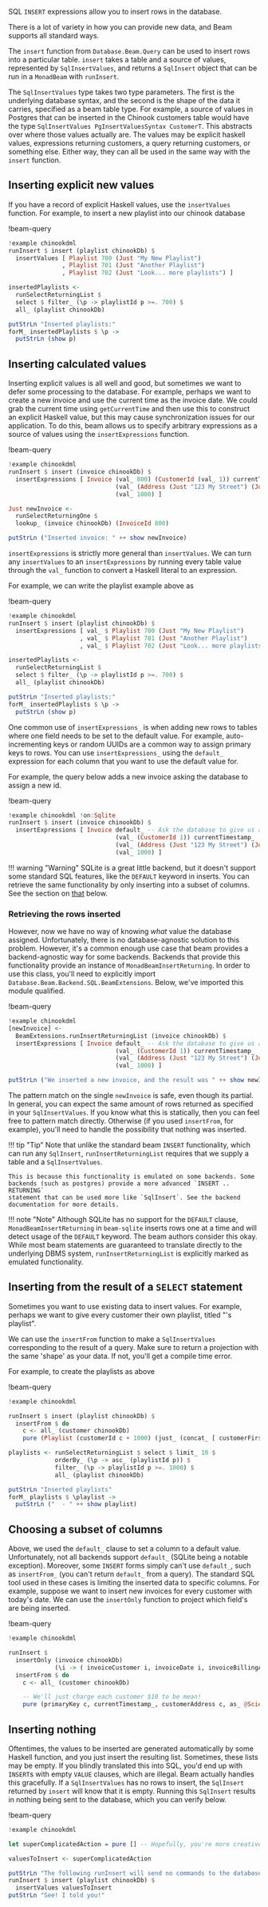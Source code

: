 SQL `INSERT` expressions allow you to insert rows in the database.

There is a lot of variety in how you can provide new data, and Beam supports all
standard ways.

The `insert` function from `Database.Beam.Query` can be used to insert rows into
a particular table. `insert` takes a table and a source of values, represented
by `SqlInsertValues`, and returns a `SqlInsert` object that can be run in a
`MonadBeam` with `runInsert`.

The `SqlInsertValues` type takes two type parameters. The first is the
underlying database syntax, and the second is the shape of the data it carries,
specified as a beam table type. For example, a source of values in Postgres that
can be inserted in the Chinook customers table would have the type
`SqlInsertValues PgInsertValuesSyntax CustomerT`. This abstracts over where
those values actually are. The values may be explicit haskell values,
expressions returning customers, a query returning customers, or something
else. Either way, they can all be used in the same way with the `insert`
function.

## Inserting explicit new values

If you have a record of explicit Haskell values, use the `insertValues`
function. For example, to insert a new playlist into our chinook database

!beam-query
```haskell
!example chinookdml
runInsert $ insert (playlist chinookDb) $
  insertValues [ Playlist 700 (Just "My New Playlist")
               , Playlist 701 (Just "Another Playlist")
               , Playlist 702 (Just "Look... more playlists") ]

insertedPlaylists <-
  runSelectReturningList $
  select $ filter_ (\p -> playlistId p >=. 700) $
  all_ (playlist chinookDb)

putStrLn "Inserted playlists:"
forM_ insertedPlaylists $ \p ->
  putStrLn (show p)
```

## Inserting calculated values

Inserting explicit values is all well and good, but sometimes we want to defer
some processing to the database. For example, perhaps we want to create a new
invoice and use the current time as the invoice date. We could grab the current
time using `getCurrentTime` and then use this to construct an explicit Haskell
value, but this may cause synchronization issues for our application. To do
this, beam allows us to specify arbitrary expressions as a source of values
using the `insertExpressions` function.

!beam-query
```haskell
!example chinookdml
runInsert $ insert (invoice chinookDb) $
  insertExpressions [ Invoice (val_ 800) (CustomerId (val_ 1)) currentTimestamp_
                              (val_ (Address (Just "123 My Street") (Just "Buenos Noches") (Just "Rio") (Just "Mozambique") (Just "ABCDEF")))
                              (val_ 1000) ]

Just newInvoice <-
  runSelectReturningOne $
  lookup_ (invoice chinookDb) (InvoiceId 800)

putStrLn ("Inserted invoice: " ++ show newInvoice)
```

`insertExpressions` is strictly more general than `insertValues`. We can turn
any `insertValues` to an `insertExpressions` by running every table value
through the `val_` function to convert a Haskell literal to an expression.

For example, we can write the playlist example above as

!beam-query
```haskell
!example chinookdml
runInsert $ insert (playlist chinookDb) $
  insertExpressions [ val_ $ Playlist 700 (Just "My New Playlist")
                    , val_ $ Playlist 701 (Just "Another Playlist")
                    , val_ $ Playlist 702 (Just "Look... more playlists") ]

insertedPlaylists <-
  runSelectReturningList $
  select $ filter_ (\p -> playlistId p >=. 700) $
  all_ (playlist chinookDb)

putStrLn "Inserted playlists:"
forM_ insertedPlaylists $ \p ->
  putStrLn (show p)
```

One common use of `insertExpressions_` is when adding new rows to tables where
one field needs to be set to the default value. For example, auto-incrementing
keys or random UUIDs are a common way to assign primary keys to rows. You can
use `insertExpressions_` using the `default_` expression for each column that
you want to use the default value for.

For example, the query below adds a new invoice asking the database to assign a
new id.

!beam-query
```haskell
!example chinookdml !on:Sqlite
runInsert $ insert (invoice chinookDb) $
  insertExpressions [ Invoice default_ -- Ask the database to give us a default id
                              (val_ (CustomerId 1)) currentTimestamp_
                              (val_ (Address (Just "123 My Street") (Just "Buenos Noches") (Just "Rio") (Just "Mozambique") (Just "ABCDEF")))
                              (val_ 1000) ]
```

!!! warning "Warning"
    SQLite is a great little backend, but it doesn't support some standard SQL
    features, like the `DEFAULT` keyword in inserts. You can retrieve the same
    functionality by only inserting into a subset of columns. See the section on
    [that](#choosing-a-subset-of-columns) below.

### Retrieving the rows inserted

However, now we have no way of knowing *what* value the database
assigned. Unfortunately, there is no database-agnostic solution to this
problem. However, it's a common enough use case that beam provides a
backend-agnostic way for some backends. Backends that provide this functionality
provide an instance of `MonadBeamInsertReturning`. In order to use this class,
you'll need to explicitly import
`Database.Beam.Backend.SQL.BeamExtensions`. Below, we've imported this module
qualified.

!beam-query
```haskell
!example chinookdml
[newInvoice] <-
  BeamExtensions.runInsertReturningList (invoice chinookDb) $
  insertExpressions [ Invoice default_ -- Ask the database to give us a default id
                              (val_ (CustomerId 1)) currentTimestamp_
                              (val_ (Address (Just "123 My Street") (Just "Buenos Noches") (Just "Rio") (Just "Mozambique") (Just "ABCDEF")))
                              (val_ 1000) ]

putStrLn ("We inserted a new invoice, and the result was " ++ show newInvoice)
```

The pattern match on the single `newInvoice` is safe, even though its
partial. In general, you can expect the same amount of rows returned as
specified in your `SqlInsertValues`. If you know what this is statically, then
you can feel free to pattern match directly. Otherwise (if you used
`insertFrom`, for example), you'll need to handle the possibility that nothing
was inserted.

!!! tip "Tip"
    Note that unlike the standard beam `INSERT` functionality, which can run any
    `SqlInsert`, `runInsertReturningList` requires that we supply a table and a
    `SqlInsertValues`.

    This is because this functionality is emulated on some backends. Some
    backends (such as postgres) provide a more advanced `INSERT .. RETURNING`
    statement that can be used more like `SqlInsert`. See the backend
    documentation for more details.

!!! note "Note"
    Although SQLite has no support for the `DEFAULT` clause,
    `MonadBeamInsertReturning` in `beam-sqlite` inserts rows one at a time and
    will detect usage of the `DEFAULT` keyword. The beam authors consider this
    okay. While most beam statements are guaranteed to translate directly to the
    underlying DBMS system, `runInsertReturningList` is explicitly marked as
    emulated functionality.

## Inserting from the result of a `SELECT` statement

Sometimes you want to use existing data to insert values. For example, perhaps
we want to give every customer their own playlist, titled "<name>'s playlist".

We can use the `insertFrom` function to make a `SqlInsertValues` corresponding
to the result of a query. Make sure to return a projection with the same 'shape'
as your data. If not, you'll get a compile time error.

For example, to create the playlists as above

!beam-query
```haskell
!example chinookdml

runInsert $ insert (playlist chinookDb) $
  insertFrom $ do
    c <- all_ (customer chinookDb)
    pure (Playlist (customerId c + 1000) (just_ (concat_ [ customerFirstName c, "'s Playlist" ])))

playlists <- runSelectReturningList $ select $ limit_ 10 $
             orderBy_ (\p -> asc_ (playlistId p)) $
             filter_ (\p -> playlistId p >=. 1000) $
             all_ (playlist chinookDb)

putStrLn "Inserted playlists"
forM_ playlists $ \playlist ->
  putStrLn ("  - " ++ show playlist)
```

## Choosing a subset of columns

Above, we used the `default_` clause to set a column to a default
value. Unfortunately, not all backends support `default_` (SQLite being a
notable exception). Moreover, some `INSERT` forms simply can't use `default_`,
such as `insertFrom_` (you can't return `default_` from a query). The standard
SQL tool used in these cases is limiting the inserted data to specific
columns. For example, suppose we want to insert new invoices for every customer
with today's date. We can use the `insertOnly` function to project which field's
are being inserted.

!beam-query
```haskell
!example chinookdml

runInsert $
  insertOnly (invoice chinookDb)
             (\i -> ( invoiceCustomer i, invoiceDate i, invoiceBillingAddress i, invoiceTotal i ) ) $
  insertFrom $ do
    c <- all_ (customer chinookDb)

    -- We'll just charge each customer $10 to be mean!
    pure (primaryKey c, currentTimestamp_, customerAddress c, as_ @Scientific $ val_ 10)
```

## Inserting nothing

Oftentimes, the values to be inserted are generated automatically by some
Haskell function, and you just insert the resulting list. Sometimes, these lists
may be empty. If you blindly translated this into SQL, you'd end up with
`INSERT`s with empty `VALUE` clauses, which are illegal. Beam actually handles
this gracefully. If a `SqlInsertValues` has no rows to insert, the `SqlInsert`
returned by `insert` will know that it is empty. Running this `SqlInsert`
results in nothing being sent to the database, which you can verify below.

!beam-query
```haskell
!example chinookdml

let superComplicatedAction = pure [] -- Hopefully, you're more creative!

valuesToInsert <- superComplicatedAction

putStrLn "The following runInsert will send no commands to the database"
runInsert $ insert (playlist chinookDb) $
  insertValues valuesToInsert
putStrLn "See! I told you!"
```
